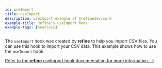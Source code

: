 ```yaml
---
id: useImport
title: useImport
description: useImport example of @refinedev/core
example-title: Refine's useImport hook
example-tags: [headless]
---
```


The `useImport` hook was created by **refine** to help you import CSV files. You can use this hook to import your CSV data. This example shows how to use the `useImport` hook.

[Refer to the **refine** useImport hook documentation for more information. →](/docs/api-reference/core/hooks/import-export/useImport/)


<CodeSandboxExample path="core-use-import" />
